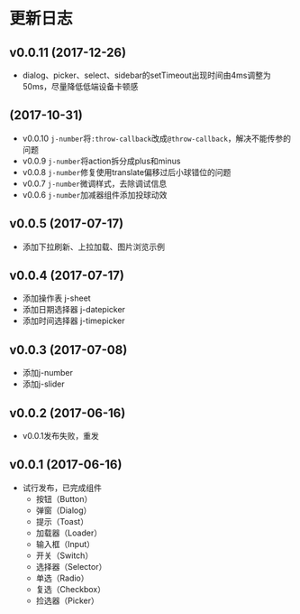 # 更新日志

## v0.0.11 (2017-12-26)

- dialog、picker、select、sidebar的setTimeout出现时间由4ms调整为50ms，尽量降低低端设备卡顿感

## (2017-10-31)

- v0.0.10 `j-number`将`:throw-callback`改成`@throw-callback`，解决不能传参的问题
- v0.0.9 `j-number`将action拆分成plus和minus
- v0.0.8 `j-number`修复使用translate偏移过后小球错位的问题
- v0.0.7 `j-number`微调样式，去除调试信息
- v0.0.6 `j-number`加减器组件添加投球动效

## v0.0.5 (2017-07-17)

- 添加下拉刷新、上拉加载、图片浏览示例

## v0.0.4 (2017-07-17)

- 添加操作表 j-sheet
- 添加日期选择器 j-datepicker
- 添加时间选择器 j-timepicker

## v0.0.3 (2017-07-08)

- 添加j-number
- 添加j-slider

## v0.0.2 (2017-06-16)

- v0.0.1发布失败，重发

## v0.0.1 (2017-06-16)

- 试行发布，已完成组件
  - 按钮（Button）
  - 弹窗（Dialog）
  - 提示（Toast）
  - 加载器（Loader）
  - 输入框（Input）
  - 开关（Switch）
  - 选择器（Selector）
  - 单选（Radio）
  - 复选（Checkbox）
  - 捡选器（Picker）
